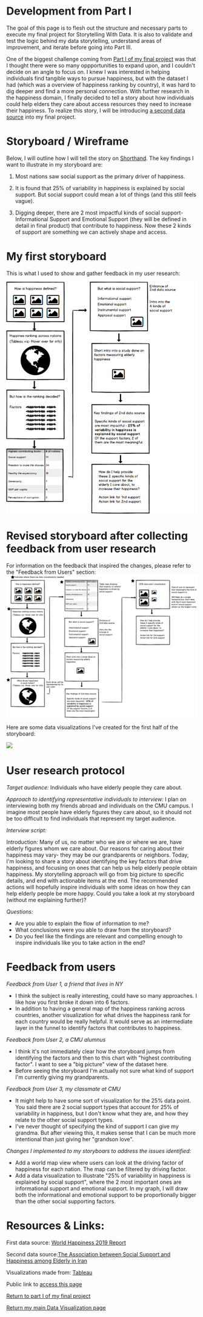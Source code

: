 # Development from Part I
The goal of this page is to flesh out the structure and necessary parts to execute my final project for Storytelling With Data. It is also to validate and test the logic behind my data storytelling, understand areas of improvement, and iterate before going into Part III.  

One of the biggest challenge coming from [Part I of my final project](https://eileenowang.github.io/final_project_eileenwang/) was that I thought there were so many oppportunities to expand upon, and I couldn't decide on an angle to focus on. I knew I was interested in helping individuals find tangible ways to pursue happiness, but with the dataset I had (which was a overview of happiness ranking by country), it was hard to dig deeper and find a more personal connection. With further research in the happiness domain, I finally decided to tell a story about how individuals could help elders they care about access resources they need to increase their happiness. To realize this story, I will be introducing [a second data source](https://www.ncbi.nlm.nih.gov/pmc/articles/PMC6056407/) into my final project.  

# Storyboard / Wireframe 
Below, I will outline how I will tell the story on [Shorthand](https://shorthand.com/). The key findings I want to illustrate in my storyboard are: 

1) Most nations saw social support as the primary driver of happiness. 

2) It is found that 25% of variability in happiness is explained by social support. But social support could mean a lot of things (and this still feels vague). 

3) Digging deeper, there are 2 most impactful kinds of social support- Informational Support and Emotional Support (they will be defined in detail in final product) that contribute to happiness. Now these 2 kinds of support are something we can actively shape and access. 

# My first storyboard
This is what I used to show and gather feedback in my user research:

![initialwireframe](partiiwireframe_1.png)

# Revised storyboard after collecting feedback from user research

For information on the feedback that inspired the changes, please refer to the "Feedback from Users" section:
![wireframes](partiiwireframe_2.png)

Here are some data visualizations I've created for the first half of the storyboard: 

<div class='tableauPlaceholder' id='viz1581897749733' style='position: relative'><noscript><a href='#'><img alt=' ' src='https:&#47;&#47;public.tableau.com&#47;static&#47;images&#47;Ha&#47;Happinessworkbook_15818915524550&#47;Dashboard1&#47;1_rss.png' style='border: none' /></a></noscript><object class='tableauViz'  style='display:none;'><param name='host_url' value='https%3A%2F%2Fpublic.tableau.com%2F' /> <param name='embed_code_version' value='3' /> <param name='site_root' value='' /><param name='name' value='Happinessworkbook_15818915524550&#47;Dashboard1' /><param name='tabs' value='no' /><param name='toolbar' value='yes' /><param name='static_image' value='https:&#47;&#47;public.tableau.com&#47;static&#47;images&#47;Ha&#47;Happinessworkbook_15818915524550&#47;Dashboard1&#47;1.png' /> <param name='animate_transition' value='yes' /><param name='display_static_image' value='yes' /><param name='display_spinner' value='yes' /><param name='display_overlay' value='yes' /><param name='display_count' value='yes' /><param name='filter' value='publish=yes' /></object></div>                <script type='text/javascript'>                    var divElement = document.getElementById('viz1581897749733');
  var vizElement = divElement.getElementsByTagName('object')[0];
  if ( divElement.offsetWidth > 800 ) { vizElement.style.width='1000px';vizElement.style.height='827px';} else if ( divElement.offsetWidth > 500 ) { vizElement.style.width='1000px';vizElement.style.height='827px';} else { vizElement.style.width='100%';vizElement.style.height='1027px';}                     var scriptElement = document.createElement('script');
  scriptElement.src = 'https://public.tableau.com/javascripts/api/viz_v1.js';                    vizElement.parentNode.insertBefore(scriptElement, vizElement);
</script>

# User research protocol 
*Target audience:* 
Individuals who have elderly people they care about. 

*Approach to identifying representative individuals to interview:*
I plan on interviewing both my friends abroad and individuals on the CMU campus. I imagine most people have elderly figures they care about, so it should not be too difficult to find individuals that represent my target audience. 

*Interview script:*

Introduction: Many of us, no matter who we are or where we are, have elderly figures whom we care about. Our reasons for caring about their happiness may vary- they may be our grandparents or neighbors. Today, I'm looking to share a story about identifying the key factors that drive happiness, and focusing on ones that can help us help elderly people obtain happiness. My storytelling approach will go from big picture to specific details, and end with actionable items at the end. The recommended actions will hopefully inspire individuals with some ideas on how they can help elderly people be more happy. Could you take a look at my storyboard (without me explaining further)?

*Questions:*    
- Are you able to explain the flow of information to me?
- What conclusions were you able to draw from the storyboard? 
- Do you feel like the findings are relevant and compelling enough to inspire individuals like you to take action in the end? 

# Feedback from users
*Feedback from User 1, a friend that lives in NY*
- I think the subject is really interesting, could have so many approaches. I like how you first broke it down into 6 factors.  
- In addition to having a general map of the happiness ranking across countries, another visualization for what drives the happiness rank for each country would be really helpful. It would serve as an intermediate layer in the funnel to identify factors that contributes to happiness. 

*Feedback from User 2, a CMU alumnus*
- I think it's not immediately clear how the storyboard jumps from identifying the factors and then to this chart with "highest contributing factor". I want to see a "big picture" view of the dataset here. 
- Before seeing the storyboard I'm actually not sure what kind of support I'm currently giving my grandparents. 

*Feedback from User 3, my classmate at CMU*
- It might help to have some sort of visualization for the 25% data point. You said there are 2 social support types that account for 25% of variability in happiness, but I don't know what they are, and how they relate to the other social support types. 
- I've never thought of specifying the kind of support I can give my grandma. But after viewing this, it makes sense that I can be much more intentional than just giving her "grandson love". 

*Changes I implemented to my storyboars to address the issues identified:*
- Add a world map view where users can look at the driving factor of happiness for each nation. The map can be filtered by driving factor. 
- Add a data visualization to illustrate "25% of variability in happiness is explained by social support", where the 2 most important ones are informational support and emotional support. In my graph, I will draw both the informational and emotional support to be proportionally bigger than the other social supporting factors. 

# Resources & Links:

First data source: [World Happiness 2019 Report](https://www.kaggle.com/unsdsn/world-happiness#2019.csv)

Second data source:[The Association between Social Support and Happiness among Elderly in Iran](https://www.ncbi.nlm.nih.gov/pmc/articles/PMC6056407/)

Visualizations made from: [Tableau](https://www.tableau.com/)

Public link to [access this page](https://eileenowang.github.io/final_project_part_ii/)

[Return to part I of my final project](https://eileenowang.github.io/final_project_eileenwang/)

[Return my main Data Visualization page](https://eileenowang.github.io/data-visualization/)
